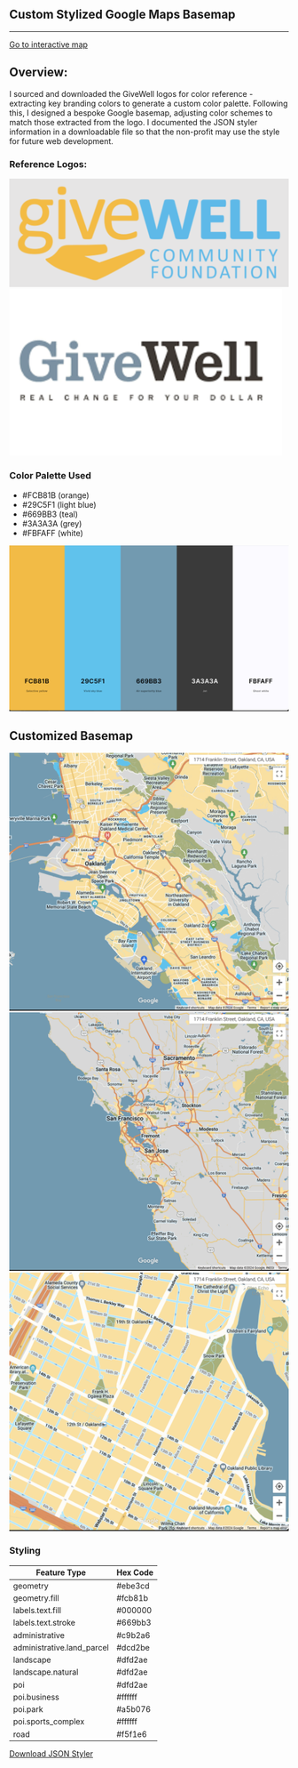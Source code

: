 ## Custom Stylized Google Maps Basemap

---

[Go to interactive map](./givewell_google_styling.html)

## Overview:
I sourced and downloaded the GiveWell logos for color reference - extracting key branding colors to generate a custom color palette. Following this, I designed a bespoke Google basemap, adjusting color schemes to match those extracted from the logo. I documented the JSON styler information in a downloadable file so that the non-profit may use the style for future web development.

### Reference Logos:
![givewell_logo1](./img/givewell_logo1.png)
![givewell_logo2](./img/givewell_logo2.png)

### Color Palette Used 
- #FCB81B (orange)
- #29C5F1 (light blue)
- #669BB3 (teal)
- #3A3A3A (grey)
- #FBFAFF (white)

![palette](./img/Google_Basemap_Colors_Givewell.png)
## Customized Basemap
![basemap_screenshot](./img/screenshot_med.png)
![basemap_screenshot_big](./img/screenshot_big.png)
![basemap_screenshot_small](./img/screenshot_small.png)

### Styling 
| Feature Type              | Hex Code |
|---------------------------|----------|
| geometry                  | #ebe3cd  |
| geometry.fill             | #fcb81b |
| labels.text.fill          | #000000  |
| labels.text.stroke        | #669bb3  |
| administrative            | #c9b2a6  |
| administrative.land_parcel| #dcd2be  |
| landscape                 | #dfd2ae  |
| landscape.natural         | #dfd2ae  |
| poi                       | #dfd2ae  |
| poi.business              | #ffffff  |
| poi.park                  | #a5b076  |
| poi.sports_complex        | #ffffff  |
| road                      | #f5f1e6  |


[Download JSON Styler](./homeworks/givewell_styling.json)
